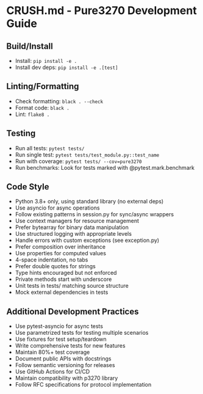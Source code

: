 # CRUSH.md - Pure3270 Development Guide

## Build/Install
- Install: `pip install -e .`
- Install dev deps: `pip install -e .[test]`

## Linting/Formatting
- Check formatting: `black . --check`
- Format code: `black .`
- Lint: `flake8 .`

## Testing
- Run all tests: `pytest tests/`
- Run single test: `pytest tests/test_module.py::test_name`
- Run with coverage: `pytest tests/ --cov=pure3270`
- Run benchmarks: Look for tests marked with @pytest.mark.benchmark

## Code Style
- Python 3.8+ only, using standard library (no external deps)
- Use asyncio for async operations
- Follow existing patterns in session.py for sync/async wrappers
- Use context managers for resource management
- Prefer bytearray for binary data manipulation
- Use structured logging with appropriate levels
- Handle errors with custom exceptions (see exception.py)
- Prefer composition over inheritance
- Use properties for computed values
- 4-space indentation, no tabs
- Prefer double quotes for strings
- Type hints encouraged but not enforced
- Private methods start with underscore
- Unit tests in tests/ matching source structure
- Mock external dependencies in tests

## Additional Development Practices
- Use pytest-asyncio for async tests
- Use parametrized tests for testing multiple scenarios
- Use fixtures for test setup/teardown
- Write comprehensive tests for new features
- Maintain 80%+ test coverage
- Document public APIs with docstrings
- Follow semantic versioning for releases
- Use GitHub Actions for CI/CD
- Maintain compatibility with p3270 library
- Follow RFC specifications for protocol implementation